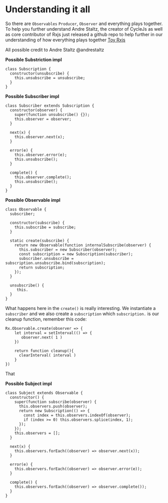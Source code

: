 # Understanding it all
So there are `Observables` `Producer`, `Observer` and everything plays together. To help you further understand Andre Staltz, the creator of CycleJs as well as core contributor of Rxjs just released a github repo to help further in our understanding of how everything plays together [Toy Rxjs](https://github.com/staltz/toy-rx)

All possible credit to Andre Staltz @andrestaltz


**Possible Substriction impl**
```
class Subscription {
  constructor(unsubscribe) {
    this.unsubscribe = unsubscribe;
  }
}
```

**Possible Subscriber impl**
```
class Subscriber extends Subscription {
  constructor(observer) {
    super(function unsubscribe() {});
    this.observer = observer;
  }

  next(x) {
    this.observer.next(x);
  }

  error(e) {
    this.observer.error(e);
    this.unsubscribe();
  }

  complete() {
    this.observer.complete();
    this.unsubscribe();
  }
}
```
**Possible Observable impl**
```
class Observable {
  subscriber; 

  constructor(subscribe) {
    this.subscribe = subscribe;
  }

  static create(subscribe) {
    return new Observable(function internalSubscribe(observer) {
      this.subscriber = new Subscriber(observer);
      const subscription = new Subscription(subscriber);
      subscriber.unsubscribe = subscription.unsubscribe.bind(subscription);
      return subscription;
    });
  }
  
  unsubscribe() {
     this.
  }
}
```
What happens here in the `create()` is really interesting. We instantiate a `subscriber` and we also create a `subscription` which `subscription.` is our cleanup function, remember this code:

 ```
 Rx.Observable.create(observer => {
     let interval = setInterval(() => {
        observer.next( 1 )
     })
     
     return function cleanup(){
       clearInterval( interval )
     }
 })
 ``` 
 That 


**Possible Subject impl**
```
class Subject extends Observable {
  constructor() {
    super(function subscribe(observer) {
      this.observers.push(observer);
      return new Subscription(() => {
        const index = this.observers.indexOf(observer);
        if (index >= 0) this.observers.splice(index, 1);
      });
    });
    this.observers = [];
  }

  next(x) {
    this.observers.forEach((observer) => observer.next(x));
  }

  error(e) {
    this.observers.forEach((observer) => observer.error(e));
  }

  complete() {
    this.observers.forEach((observer) => observer.complete());
  }
}
```